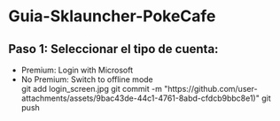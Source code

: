 # Guia-Sklauncher-PokeCafe
<body>
    <main>
        <h2>Paso 1: Seleccionar el tipo de cuenta:</h2>
        <ul>
            <li>Premium: Login with Microsoft</li>
            <li>No Premium: Switch to offline mode</li>
git add login_screen.jpg
git commit -m "https://github.com/user-attachments/assets/9bac43de-44c1-4761-8abd-cfdcb9bbc8e1)"
git push
